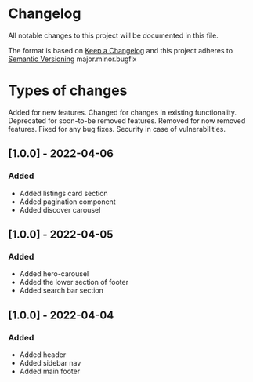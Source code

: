 # Changelog
All notable changes to this project will be documented in this file.

The format is based on [Keep a Changelog](http://keepachangelog.com/en/1.0.0/)
and this project adheres to [Semantic Versioning](http://semver.org/spec/v2.0.0.html)
major.minor.bugfix

# Types of changes
Added for new features.
Changed for changes in existing functionality.
Deprecated for soon-to-be removed features.
Removed for now removed features.
Fixed for any bug fixes.
Security in case of vulnerabilities.

## [1.0.0] - 2022-04-06
### Added
- Added listings card section
- Added pagination component
- Added discover carousel

## [1.0.0] - 2022-04-05

### Added
- Added hero-carousel
- Added the lower section of footer
- Added search bar section

## [1.0.0] - 2022-04-04
### Added
- Added header
- Added sidebar nav
- Added main footer